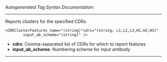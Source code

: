 _Autogenerated Tag Syntax Documentation:_

---
Reports clusters for the specified CDRs

```
<CDRClusterFeatures name="(string)"cdrs="(string; L1,L2,L3,H1,H2,H3)"
        input_ab_scheme="(string)" />
```

-   **cdrs**: Comma-separated list of CDRs for which to report features
-   **input_ab_scheme**: Numbering scheme for input antibody

---

